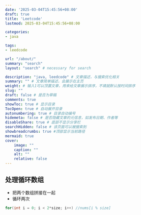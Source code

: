 ```yaml
---
date: '2025-03-04T15:45:56+08:00'
draft: true
title: 'Leetcode'
lastmod: 2025-03-04T15:45:56+08:00

categories:
- java

tags:
- leedcode

url: "/about/"
summary: "search"
layout: "search" # necessary for search

description: "java, leedcode" # 文章描述，与搜索优化相关
summary: "" # 文章简单描述，会展示在主页
weight: # 输入1可以顶置文章，用来给文章展示排序，不填就默认按时间排序
slug: ""
draft: false # 是否为草稿
comments: true
showToc: true # 显示目录
TocOpen: true # 自动展开目录
autonumbering: true # 目录自动编号
hidemeta: false # 是否隐藏文章的元信息，如发布日期、作者等
disableShare: true # 底部不显示分享栏
searchHidden: false # 该页面可以被搜索到
showbreadcrumbs: true #顶部显示当前路径
mermaid: true
cover:
    image: ""
    caption: ""
    alt: ""
    relative: false
---
```

## 处理循环数组
- 把两个数组拼接在一起
- 循环两次
```java
for(int i = 0; i < 2*size; i++) //nums[i % size]
```